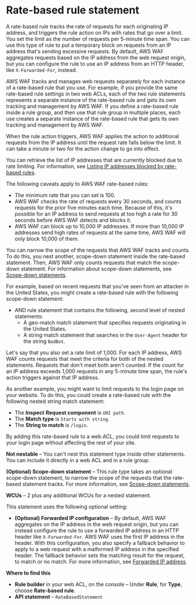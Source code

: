 # Rate\-based rule statement<a name="waf-rule-statement-type-rate-based"></a>

A rate\-based rule tracks the rate of requests for each originating IP address, and triggers the rule action on IPs with rates that go over a limit\. You set the limit as the number of requests per 5\-minute time span\. You can use this type of rule to put a temporary block on requests from an IP address that's sending excessive requests\. By default, AWS WAF aggregates requests based on the IP address from the web request origin, but you can configure the rule to use an IP address from an HTTP header, like `X-Forwarded-For`, instead\. 

AWS WAF tracks and manages web requests separately for each instance of a rate\-based rule that you use\. For example, if you provide the same rate\-based rule settings in two web ACLs, each of the two rule statements represents a separate instance of the rate\-based rule and gets its own tracking and management by AWS WAF\. If you define a rate\-based rule inside a rule group, and then use that rule group in multiple places, each use creates a separate instance of the rate\-based rule that gets its own tracking and management by AWS WAF\.

When the rule action triggers, AWS WAF applies the action to additional requests from the IP address until the request rate falls below the limit\. It can take a minute or two for the action change to go into effect\. 

You can retrieve the list of IP addresses that are currently blocked due to rate limiting\. For information, see [Listing IP addresses blocked by rate\-based rules](listing-managed-ips.md)\.

The following caveats apply to AWS WAF rate\-based rules: 
+ The minimum rate that you can set is 100\.
+ AWS WAF checks the rate of requests every 30 seconds, and counts requests for the prior five minutes each time\. Because of this, it's possible for an IP address to send requests at too high a rate for 30 seconds before AWS WAF detects and blocks it\. 
+ AWS WAF can block up to 10,000 IP addresses\. If more than 10,000 IP addresses send high rates of requests at the same time, AWS WAF will only block 10,000 of them\. 

You can narrow the scope of the requests that AWS WAF tracks and counts\. To do this, you nest another, scope\-down statement inside the rate\-based statement\. Then, AWS WAF only counts requests that match the scope\-down statement\. For information about scope\-down statements, see [Scope\-down statements](waf-rule-scope-down-statements.md)\.

For example, based on recent requests that you've seen from an attacker in the United States, you might create a rate\-based rule with the following scope\-down statement: 
+ AND rule statement that contains the following, second level of nested statements: 
  + A geo\-match match statement that specifies requests originating in the United States\.
  + A string match statement that searches in the `User-Agent` header for the string `BadBot`\.

Let's say that you also set a rate limit of 1,000\. For each IP address, AWS WAF counts requests that meet the criteria for both of the nested statements\. Requests that don't meet both aren't counted\. If the count for an IP address exceeds 1,000 requests in any 5\-minute time span, the rule's action triggers against that IP address\. 

As another example, you might want to limit requests to the login page on your website\. To do this, you could create a rate\-based rule with the following nested string match statement: 
+ The **Inspect** **Request component** is `URI path`\.
+ The **Match type** is `Starts with string`\. 
+ The **String to match** is `/login`\. 

By adding this rate\-based rule to a web ACL, you could limit requests to your login page without affecting the rest of your site\.

**Not nestable** – You can't nest this statement type inside other statements\. You can include it directly in a web ACL and in a rule group\. 

**\(Optional\) Scope\-down statement** – This rule type takes an optional scope\-down statement, to narrow the scope of the requests that the rate\-based statement tracks\. For more information, see [Scope\-down statements](waf-rule-scope-down-statements.md)\.

**WCUs** – 2 plus any additional WCUs for a nested statement\.

This statement uses the following optional setting: 
+ **\(Optional\) Forwarded IP configuration** – By default, AWS WAF aggregates on the IP address in the web request origin, but you can instead configure the rule to use a forwarded IP address in an HTTP header like `X-Forwarded-For`\. AWS WAF uses the first IP address in the header\. With this configuration, you also specify a fallback behavior to apply to a web request with a malformed IP address in the specified header\. The fallback behavior sets the matching result for the request, to match or no match\. For more information, see [Forwarded IP address](waf-rule-statement-forwarded-ip-address.md)\. 

**Where to find this**
+ **Rule builder** in your web ACL, on the console – Under **Rule**, for **Type**, choose **Rate\-based rule**\.
+ **API statement** – `RateBasedStatement`
